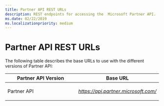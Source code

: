 ```yaml
---
title: Partner API REST URLs
description: REST endpoints for accessing the  Microsoft Partner API.
ms.date: 02/22/2019
ms.localizationpriority: medium
---
```


# Partner API REST URLs

The following table describes the base URLs to use with the different versions of Partner API:

<table>
  <colgroup>
    <col style="width: 50%" />
    <col style="width: 50%" />
  </colgroup>
  <thead>
    <tr>
      <th>Partner API Version</th>
      <th>Base URL</th>
    </tr>
  </thead>
  <tbody>
    <tr>
      <td>
        <p>Partner API</p>
      </td>
      <td><em><a href="https://api.partner.microsoft.com/v1.0/">https://api.partner.microsoft.com/</a></em></td>
    </tr>
  </tbody>
</table>
